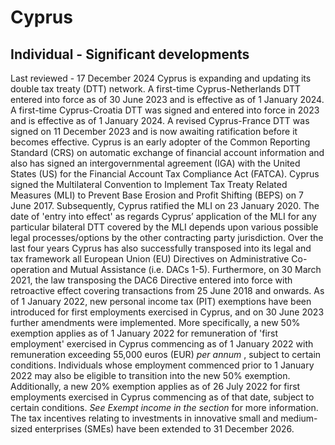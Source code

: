 # Cyprus
## Individual - Significant developments
Last reviewed - 17 December 2024
Cyprus is expanding and updating its double tax treaty (DTT) network. A first-time Cyprus-Netherlands DTT entered into force as of 30 June 2023 and is effective as of 1 January 2024. A first-time Cyprus-Croatia DTT was signed and entered into force in 2023 and is effective as of 1 January 2024. A revised Cyprus-France DTT was signed on 11 December 2023 and is now awaiting ratification before it becomes effective.
Cyprus is an early adopter of the Common Reporting Standard (CRS) on automatic exchange of financial account information and also has signed an intergovernmental agreement (IGA) with the United States (US) for the Financial Account Tax Compliance Act (FATCA).
Cyprus signed the Multilateral Convention to Implement Tax Treaty Related Measures (MLI) to Prevent Base Erosion and Profit Shifting (BEPS) on 7 June 2017. Subsequently, Cyprus ratified the MLI on 23 January 2020. The date of 'entry into effect' as regards Cyprus’ application of the MLI for any particular bilateral DTT covered by the MLI depends upon various possible legal processes/options by the other contracting party jurisdiction.
Over the last four years Cyprus has also successfully transposed into its legal and tax framework all European Union (EU) Directives on Administrative Co-operation and Mutual Assistance (i.e. DACs 1-5). Furthermore, on 30 March 2021, the law transposing the DAC6 Directive entered into force with retroactive effect covering transactions from 25 June 2018 and onwards.
As of 1 January 2022, new personal income tax (PIT) exemptions have been introduced for first employments exercised in Cyprus, and on 30 June 2023 further amendments were implemented. More specifically, a new 50% exemption applies as of 1 January 2022 for remuneration of 'first employment' exercised in Cyprus commencing as of 1 January 2022 with remuneration exceeding 55,000 euros (EUR) _per annum_ , subject to certain conditions. Individuals whose employment commenced prior to 1 January 2022 may also be eligible to transition into the new 50% exemption. Additionally, a new 20% exemption applies as of 26 July 2022 for first employments exercised in Cyprus commencing as of that date, subject to certain conditions. _See Exempt income in the_ _section_ for more information.
Τhe tax incentives relating to investments in innovative small and medium-sized enterprises (SMEs) have been extended to 31 December 2026.
